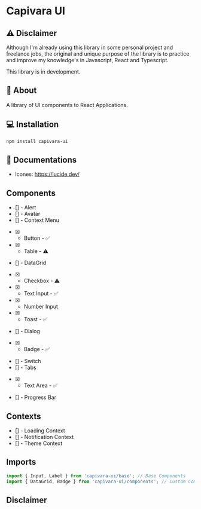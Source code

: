 # Capivara UI

## ⚠️ Disclaimer
Although I'm already using this library in some personal project and freelance jobs, the original and unique purpose of the library is to practice and improve my knowledge's in Javascript, React and Typescript.

This library is in development.

## 🔎 About
A library of UI components to React Applications.

## 💻 Installation

```sh
npm install capivara-ui
```

## 📖 Documentations
- Icones: https://lucide.dev/

## Components
- [] - Alert
- [] - Avatar
- [] - Context Menu
- [x] - Button - ✅
- [x] - Table - ⚠️
- [] - DataGrid
- [x] - Checkbox - ⚠️
- [x] - Text Input - ✅
- [x] - Number Input
- [x] - Toast - ✅
- [] - Dialog
- [x] - Badge - ✅
- [] - Switch
- [] - Tabs
- [x] - Text Area - ✅
- [] - Progress Bar

## Contexts
- [] - Loading Context
- [] - Notification Context
- [] - Theme Context

## Imports
``` jsx
import { Input, Label } from 'capivara-ui/base'; // Base Components
import { DataGrid, Badge } from 'capivara-ui/components'; // Custom Components
```

## Disclaimer


